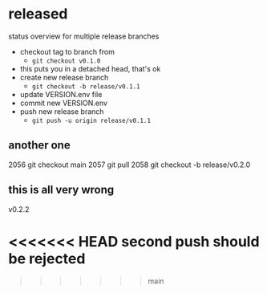 # released
status overview for multiple release branches

- checkout tag to branch from
    - ```git checkout v0.1.0```
- this puts you in a detached head, that's ok
- create new release branch
    - ```git checkout -b release/v0.1.1```
- update VERSION.env file
- commit new VERSION.env
- push new release branch
    - ```git push -u origin release/v0.1.1```

## another one

 2056  git checkout main
 2057  git pull
 2058  git checkout -b release/v0.2.0

## this is all very wrong

v0.2.2

<<<<<<< HEAD
second push should be rejected
=======
>>>>>>> main

